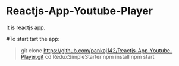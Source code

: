 # Reactjs-App-Youtube-Player
It is reactjs app.

 #To start tart the app:
> git clone https://github.com/pankaj142/Reactjs-App-Youtube-Player.git
> cd ReduxSimpleStarter
> npm install
> npm start
